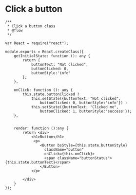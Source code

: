 # Click a button


    /**
     * Click a button class
     * @flow
     */

    var React = require("react");

    module.exports = React.createClass({
        getInitialState: function (): any {
            return {
                buttonText: "Not clicked",
                buttonClicked: 0,
                buttonStyle:'info'
            };
        },

        onClick: function (): any {
            this.state.buttonClicked ?
                this.setState({buttonText: "Not clicked",
                    buttonClicked: 0, buttonStyle:'info'}) :
                this.setState({buttonText: "Clicked me",
                    buttonClicked: 1, buttonStyle:'success'});
        },


        render: function ():any {
            return <div>
                <h1>Button</h1>
                 <p>
                    <Button bsStyle={this.state.buttonStyle}
                      className="button"
                      onClick={this.onClick}>
                      <span className="buttonStatus">{this.state.buttonText}</span>
                    </Button>
                </p>

            </div>
        }
    });

